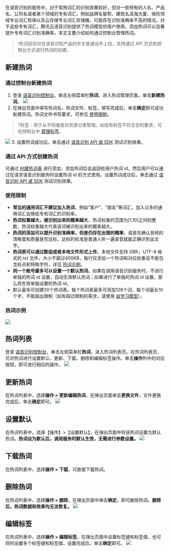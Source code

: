 在语音识别的服务中，对于常用词汇的识别效果较好，但对一些特有的人名、产品名、公司名或者某个领域的专有词汇，例如品牌名智聆、建筑名滨海大厦、保险领域专业词汇核保以及云存储专业词汇存储桶，可能存在识别准确率不高的情况。对于这些专有词汇，腾讯云语音识别提供了热词模型供用户使用，添加热词可以显著提升专有词汇识别准确率。本文主要介绍如何通过控制台管理热词。

>!热词目前仅在语音识别产品的中文普通话中上线，支持通过 API 方式和控制台方式进行热词的创建。

## 新建热词
### 通过控制台新建热词
1. 登录 [语音识别控制台](https://console.cloud.tencent.com/asr)，单击左侧菜单栏**热词**，进入热词管理页面，单击**新建热词**。
![](https://main.qcloudimg.com/raw/b8587c2b8cca1a46eeb9bf62130c9ec6.png)
2. 在弹出页面中填写热词名、热词文件、标签，填写完成后，单击**确定**即可成功新建热词。热词文件书写要求，可参见 [使用限制](#jump1)。
>?标签：用于从不同维度对资源分类管理。如现有标签不符合您的要求，可在控制台中 [管理标签](https://console.cloud.tencent.com/tag/taglist)。
>
![](https://main.qcloudimg.com/raw/c81d560298e433322190a285e5e44ed5.png)
3. 设置热词成功后，单击通过 [语音识别 API 或 SDK](https://cloud.tencent.com/product/asr/developer) 测试识别效果。

### 通过 API 方式创建热词
可通过 [创建热词表](https://cloud.tencent.com/document/product/1093/41111) 进行添加，添加热词后会返回给用户热词 id，然后用户可以通过在请求语音识别服务时设置热词 id 的方式使用。设置热词成功后，单击通过 [语音识别 API 或 SDK](https://cloud.tencent.com/product/asr/developer) 测试识别效果。

[](id:jump1)
### 使用限制
- **常见的通用词汇不建议加入热词**，例如“客户”、“朋友”等词汇，加入过多的通用词汇会降低专有词汇的识别率。
- **热词权重越大，被识别出来的概率越大**，热词权重的范围为[1,10]之间的整数，热词权重越大代表该词被识别出来的概率越大。
- **热词的添加可以提升识别准确率，但是仍存在出错的概率**。请首先确认音频的清晰度和质量是否达标，达标的标准是普通人听一遍录音就能正确识别出文字。
- **热词表可以通过数组或者本地文件形式上传**。本地文件支持 GBK，UTF-8 格式的 txt 文件，大小不超过400KB，每行仅添加一个热词和对应权重且不能包含标点和特殊字符，详见 [热词示例](#jump)。
- **同一个账号最多可以设置一个默认热词**。如果在调用语音识别服务时，不进行单独的热词 id 设置，自动生效默认热词；如果进行了单独的热词 id 设置，那么将生效单独设置的热词 id。
- 默认最多可创建30个热词表。每个热词表最多可添加128个词，每个词最长10个字，不能超出限制（如有超过限制的需求，请使用 [自学习模型](https://cloud.tencent.com/document/product/1093/54406)）。

[](id:jump)
### 热词示例
![](https://main.qcloudimg.com/raw/64dbcbc18bfc7a48e56d82fc0e8d324f.png)

## 热词列表
登录 [语音识别控制台](https://console.cloud.tencent.com/asr)，单击左侧菜单栏**热词**，进入热词列表页。在热词列表页，可对热词进行设置默认、更新、下载、删除和编辑标签操作。单击**操作**列中的对应按钮，即可进行相应的操作。
![](https://qcloudimg.tencent-cloud.cn/raw/cae110308c9ab478ee375af3c2e73545.png)

## 更新热词
在热词列表中，选择**操作 > 更新编辑热词**，在弹出页面单击**更换文件**，文件更换完成后，单击**确定**即可。
![](https://main.qcloudimg.com/raw/21adab3644b41eabd42d190b84425f0e.png)

## 设置默认
在热词列表中，选择【操作】>【设置默认】，在弹出页面中将该热词设置为默认热词。**热词设为默认后，调用服务时默认生效，无需进行参数设置。**
![](https://main.qcloudimg.com/raw/9ece6ae3beaf8893585379190eb5fb0f.png)

## 下载热词
在热词列表中，选择**操作 > 下载**，可直接下载热词。

## 删除热词
在热词列表中，选择**操作 > 删除**，在弹出页面中单击**确定**，即可删除热词。**删除后，热词数据和效果均无法恢复。**
![](https://main.qcloudimg.com/raw/928571e28428d68cb7411b6c11f7e6c7.png)

## 编辑标签
在热词列表中，选择**操作 > 编辑标签**，在弹出页面中设置标签键和标签值，也可同时设置多个标签键和标签值，设置完成后，单击**确定**即可。
![](https://main.qcloudimg.com/raw/1b98dd15e25d7b8bc265aae4852ac85c.png)


